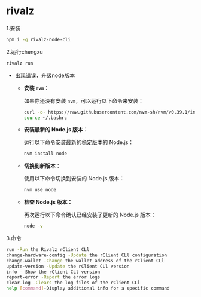 # rivalz

1.安装

```bash
npm i -g rivalz-node-cli
```

2.运行chengxu

```bash
rivalz run
```

- 出现错误，升级node版本
    - **安装 `nvm`：**
        
        如果你还没有安装 `nvm`，可以运行以下命令来安装：
        
        ```bash
        curl -o- https://raw.githubusercontent.com/nvm-sh/nvm/v0.39.1/install.sh | bash
        source ~/.bashrc
        ```
        
    - **安装最新的 Node.js 版本：**
        
        运行以下命令安装最新的稳定版本的 Node.js：
        
        ```bash
        nvm install node
        ```
        
    - **切换到新版本：**
        
        使用以下命令切换到安装的 Node.js 版本：
        
        ```bash
        nvm use node
        ```
        
    - **检查 Node.js 版本：**
        
        再次运行以下命令确认已经安装了更新的 Node.js 版本：
        
        ```bash
        node -v
        ```
        

3.命令

```bash
run -Run the Rivalz rClient CLl
change-hardware-config -Update the rClient CLl configuration
change-wallet -Change the wallet address of the rClient CLl
update-version -Update the rClient CLl version
info - Show the rClient CLl version
report-error -Report the error logs
clear-log -Clears the log files of the rClient CLl
help [command]-Display additional info for a specific command
```


